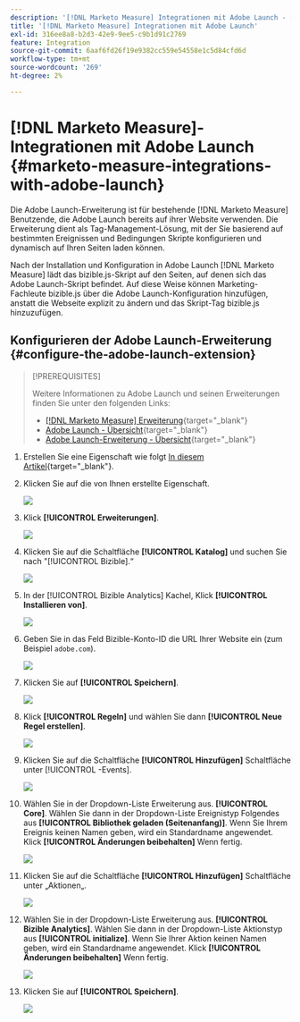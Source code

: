 ```yaml
---
description: '[!DNL Marketo Measure] Integrationen mit Adobe Launch - [!DNL Marketo Measure]'
title: '[!DNL Marketo Measure] Integrationen mit Adobe Launch'
exl-id: 316ee8a8-b2d3-42e9-9ee5-c9b1d91c2769
feature: Integration
source-git-commit: 6aaf6fd26f19e9382cc559e54558e1c5d84cfd6d
workflow-type: tm+mt
source-wordcount: '269'
ht-degree: 2%

---
```


# [!DNL Marketo Measure]-Integrationen mit Adobe Launch {#marketo-measure-integrations-with-adobe-launch}

Die Adobe Launch-Erweiterung ist für bestehende [!DNL Marketo Measure] Benutzende, die Adobe Launch bereits auf ihrer Website verwenden. Die Erweiterung dient als Tag-Management-Lösung, mit der Sie basierend auf bestimmten Ereignissen und Bedingungen Skripte konfigurieren und dynamisch auf Ihren Seiten laden können.

Nach der Installation und Konfiguration in Adobe Launch [!DNL Marketo Measure] lädt das bizible.js-Skript auf den Seiten, auf denen sich das Adobe Launch-Skript befindet. Auf diese Weise können Marketing-Fachleute bizible.js über die Adobe Launch-Konfiguration hinzufügen, anstatt die Webseite explizit zu ändern und das Skript-Tag bizible.js hinzuzufügen.

## Konfigurieren der Adobe Launch-Erweiterung {#configure-the-adobe-launch-extension}

>[!PREREQUISITES]
>
>Weitere Informationen zu Adobe Launch und seinen Erweiterungen finden Sie unter den folgenden Links:
>
>* [[!DNL Marketo Measure] Erweiterung](https://experienceleague.adobe.com/docs/experience-platform/destinations/catalog/email/bizible.html#catalog){target="_blank"}
>* [Adobe Launch - Übersicht](https://experienceleague.adobe.com/docs/platform-learn/implement-in-websites/overview.html){target="_blank"}
>* [Adobe Launch-Erweiterung - Übersicht](https://experienceleague.adobe.com/docs/experience-platform/tags/extension-dev/overview.html){target="_blank"}

1. Erstellen Sie eine Eigenschaft wie folgt [In diesem Artikel](https://experienceleague.adobe.com/docs/platform-learn/implement-in-websites/configure-tags/create-a-property.html#go-to-the-data-collection-interface){target="_blank"}.

1. Klicken Sie auf die von Ihnen erstellte Eigenschaft.

   ![](assets/marketo-measure-integrations-with-adobe-launch-1.png)

1. Klick **[!UICONTROL Erweiterungen]**.

   ![](assets/marketo-measure-integrations-with-adobe-launch-2.png)

1. Klicken Sie auf die Schaltfläche **[!UICONTROL Katalog]** und suchen Sie nach &quot;[!UICONTROL Bizible].“

   ![](assets/marketo-measure-integrations-with-adobe-launch-3.png)

1. In der [!UICONTROL Bizible Analytics] Kachel, Klick **[!UICONTROL Installieren von]**.

   ![](assets/marketo-measure-integrations-with-adobe-launch-4.png)

1. Geben Sie in das Feld Bizible-Konto-ID die URL Ihrer Website ein (zum Beispiel `adobe.com`).

   ![](assets/marketo-measure-integrations-with-adobe-launch-5.png)

1. Klicken Sie auf **[!UICONTROL Speichern]**.

   ![](assets/marketo-measure-integrations-with-adobe-launch-6.png)

1. Klick **[!UICONTROL Regeln]** und wählen Sie dann **[!UICONTROL Neue Regel erstellen]**.

   ![](assets/marketo-measure-integrations-with-adobe-launch-7.png)

1. Klicken Sie auf die Schaltfläche **[!UICONTROL Hinzufügen]** Schaltfläche unter [!UICONTROL -Events].

   ![](assets/marketo-measure-integrations-with-adobe-launch-8.png)

1. Wählen Sie in der Dropdown-Liste Erweiterung aus. **[!UICONTROL Core]**. Wählen Sie dann in der Dropdown-Liste Ereignistyp Folgendes aus **[!UICONTROL Bibliothek geladen (Seitenanfang)]**. Wenn Sie Ihrem Ereignis keinen Namen geben, wird ein Standardname angewendet. Klick **[!UICONTROL Änderungen beibehalten]** Wenn fertig.

   ![](assets/marketo-measure-integrations-with-adobe-launch-9.png)

1. Klicken Sie auf die Schaltfläche **[!UICONTROL Hinzufügen]** Schaltfläche unter „Aktionen„.

   ![](assets/marketo-measure-integrations-with-adobe-launch-10.png)

1. Wählen Sie in der Dropdown-Liste Erweiterung aus. **[!UICONTROL Bizible Analytics]**. Wählen Sie dann in der Dropdown-Liste Aktionstyp aus **[!UICONTROL initialize]**. Wenn Sie Ihrer Aktion keinen Namen geben, wird ein Standardname angewendet. Klick **[!UICONTROL Änderungen beibehalten]** Wenn fertig.

   ![](assets/marketo-measure-integrations-with-adobe-launch-11.png)

1. Klicken Sie auf **[!UICONTROL Speichern]**.

   ![](assets/marketo-measure-integrations-with-adobe-launch-12.png)

